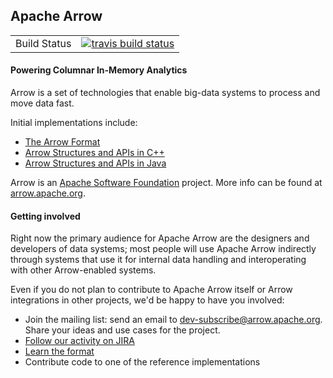 ## Apache Arrow

<table>
  <tr>
    <td>Build Status</td>
    <td>
    <a href="https://travis-ci.org/apache/arrow">
    <img src="https://travis-ci.org/apache/arrow.svg?branch=master" alt="travis build status" />
    </a>
    </td>
  </tr>
</table>

#### Powering Columnar In-Memory Analytics

Arrow is a set of technologies that enable big-data systems to process and move data fast.

Initial implementations include:

 - [The Arrow Format](https://github.com/apache/arrow/tree/master/format)
 - [Arrow Structures and APIs in C++](https://github.com/apache/arrow/tree/master/cpp)
 - [Arrow Structures and APIs in Java](https://github.com/apache/arrow/tree/master/java)

Arrow is an [Apache Software Foundation](www.apache.org) project. More info can be found at [arrow.apache.org](http://arrow.apache.org).

#### Getting involved

Right now the primary audience for Apache Arrow are the designers and
developers of data systems; most people will use Apache Arrow indirectly
through systems that use it for internal data handling and interoperating with
other Arrow-enabled systems.

Even if you do not plan to contribute to Apache Arrow itself or Arrow
integrations in other projects, we'd be happy to have you involved:

- Join the mailing list: send an email to
  [dev-subscribe@arrow.apache.org][1]. Share your ideas and use cases for the
  project.
- [Follow our activity on JIRA][3]
- [Learn the format][2]
- Contribute code to one of the reference implementations

[1]: mailto:dev-subscribe@arrow.apache.org
[2]: https://github.com/apache/arrow/tree/master/format
[3]: https://issues.apache.org/jira/browse/ARROW
